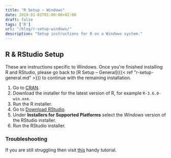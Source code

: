 ```yaml
---
title: "R Setup – Windows"
date: 2019-01-01T01:00:00+02:00
draft: false
tags: ['R']
url: "/blog/r-setup-windows/"
description: "Setup instructions for R on a Windows system."
---
```


## R & RStudio Setup

These are instructions specific to Windows. Once you're finished installing R and RStudio, please go back to [R Setup – General]({{< ref "r-setup-general.md" >}}) to continue with the remaining installation.

 1. Go to [CRAN](https://cloud.r-project.org/bin/windows/base/).
 2. Download the installer for the latest version of R, for example `R-3.6.0-win.exe`.
 3. Run the R installer.
 4. Go to [Download RStudio](https://www.rstudio.com/products/rstudio/download/#download).
 5. Under **Installers for Supported Platforms** select the *Windows* version of the RStudio installer.
 6. Run the RStudio installer.

### Troubleshooting

If you are still struggling then visit [this](https://medium.com/@GalarnykMichael/install-r-and-rstudio-on-windows-5f503f708027) handy tutorial.